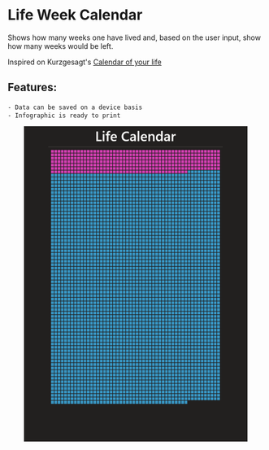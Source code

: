 # Life Week Calendar

Shows how many weeks one have lived and, based on the user input, show how many weeks would be left.

Inspired on Kurzgesagt's [Calendar of your life](https://shop-us.kurzgesagt.org/collections/posters/products/lifespan-calendar-poster)

## Features:
    - Data can be saved on a device basis
    - Infographic is ready to print

<div style="text-align: center">
    <img src="./screnshot.png" />
</div>
